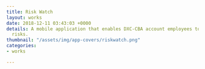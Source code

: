 ```yaml
---
title: Risk Watch
layout: works
date: 2018-12-11 03:43:03 +0000
details: A mobile application that enables DXC-CBA account employees to easily raise
  risks.
thumbnail: "/assets/img/app-covers/riskwatch.png"
categories:
- works

---
```

